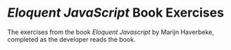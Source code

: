 # _Eloquent JavaScript_ Book Exercises

The exercises from the book _Eloquent Javascript_ by Marijn Haverbeke, completed as the developer reads the book.

